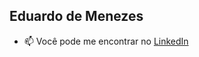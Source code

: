## Eduardo de Menezes
- 📫 Você pode me encontrar no <a href="https://www.linkedin.com/in/eduardodemenezes/">LinkedIn</a>

